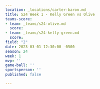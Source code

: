 ```yaml
---
location: _locations/carter-baron.md
title: S24 Week 1 - Kelly Green vs Olive
teams-score:
- team: _teams/s24-olive.md
  score: 
- team: _teams/s24-kelly-green.md
  score: 
field: "2"
date: 2023-03-01 12:30:00 -0500
season: 24
week: 1
mvp: ''
game-ball: ''
sportsperson: ''
published: false

---
```

